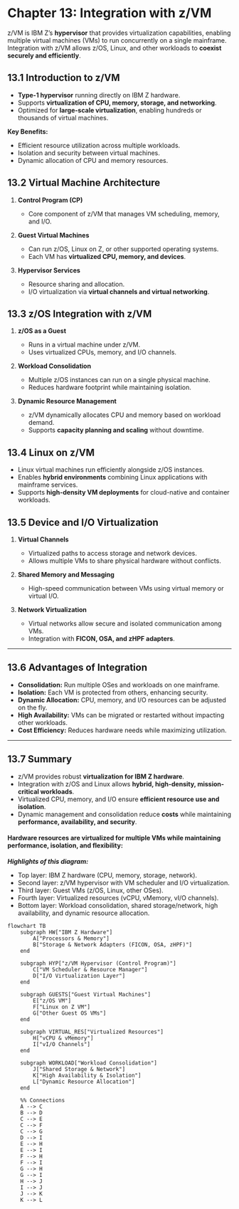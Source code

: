 # Chapter 13: Integration with z/VM

z/VM is IBM Z’s **hypervisor** that provides virtualization capabilities, enabling multiple virtual machines (VMs) to run concurrently on a single mainframe. Integration with z/VM allows z/OS, Linux, and other workloads to **coexist securely and efficiently**.


## 13.1 Introduction to z/VM

- **Type-1 hypervisor** running directly on IBM Z hardware.  
- Supports **virtualization of CPU, memory, storage, and networking**.  
- Optimized for **large-scale virtualization**, enabling hundreds or thousands of virtual machines.

**Key Benefits:**

- Efficient resource utilization across multiple workloads.  
- Isolation and security between virtual machines.  
- Dynamic allocation of CPU and memory resources.


## 13.2 Virtual Machine Architecture

1. **Control Program (CP)**
   - Core component of z/VM that manages VM scheduling, memory, and I/O.  

2. **Guest Virtual Machines**
   - Can run z/OS, Linux on Z, or other supported operating systems.  
   - Each VM has **virtualized CPU, memory, and devices**.

3. **Hypervisor Services**
   - Resource sharing and allocation.  
   - I/O virtualization via **virtual channels and virtual networking**.


## 13.3 z/OS Integration with z/VM

1. **z/OS as a Guest**
   - Runs in a virtual machine under z/VM.  
   - Uses virtualized CPUs, memory, and I/O channels.  

2. **Workload Consolidation**
   - Multiple z/OS instances can run on a single physical machine.  
   - Reduces hardware footprint while maintaining isolation.

3. **Dynamic Resource Management**
   - z/VM dynamically allocates CPU and memory based on workload demand.  
   - Supports **capacity planning and scaling** without downtime.


## 13.4 Linux on z/VM

- Linux virtual machines run efficiently alongside z/OS instances.  
- Enables **hybrid environments** combining Linux applications with mainframe services.  
- Supports **high-density VM deployments** for cloud-native and container workloads.



## 13.5 Device and I/O Virtualization

1. **Virtual Channels**
   - Virtualized paths to access storage and network devices.  
   - Allows multiple VMs to share physical hardware without conflicts.

2. **Shared Memory and Messaging**
   - High-speed communication between VMs using virtual memory or virtual I/O.  

3. **Network Virtualization**
   - Virtual networks allow secure and isolated communication among VMs.  
   - Integration with **FICON, OSA, and zHPF adapters**.

---

## 13.6 Advantages of Integration

- **Consolidation:** Run multiple OSes and workloads on one mainframe.  
- **Isolation:** Each VM is protected from others, enhancing security.  
- **Dynamic Allocation:** CPU, memory, and I/O resources can be adjusted on the fly.  
- **High Availability:** VMs can be migrated or restarted without impacting other workloads.  
- **Cost Efficiency:** Reduces hardware needs while maximizing utilization.

---

## 13.7 Summary

- z/VM provides robust **virtualization for IBM Z hardware**.  
- Integration with z/OS and Linux allows **hybrid, high-density, mission-critical workloads**.  
- Virtualized CPU, memory, and I/O ensure **efficient resource use and isolation**.  
- Dynamic management and consolidation reduce **costs** while maintaining **performance, availability, and security**.

#### Hardware resources are virtualized for multiple VMs while maintaining performance, isolation, and flexibility:

***Highlights of this diagram:***
 - Top layer: IBM Z hardware (CPU, memory, storage, network).
 - Second layer: z/VM hypervisor with VM scheduler and I/O virtualization.
 - Third layer: Guest VMs (z/OS, Linux, other OSes).
 - Fourth layer: Virtualized resources (vCPU, vMemory, vI/O channels).
 - Bottom layer: Workload consolidation, shared storage/network, high availability, and dynamic resource allocation.
```mermaid
flowchart TB
    subgraph HW["IBM Z Hardware"]
        A["Processors & Memory"]
        B["Storage & Network Adapters (FICON, OSA, zHPF)"]
    end

    subgraph HYP["z/VM Hypervisor (Control Program)"]
        C["VM Scheduler & Resource Manager"]
        D["I/O Virtualization Layer"]
    end

    subgraph GUESTS["Guest Virtual Machines"]
        E["z/OS VM"]
        F["Linux on Z VM"]
        G["Other Guest OS VMs"]
    end

    subgraph VIRTUAL_RES["Virtualized Resources"]
        H["vCPU & vMemory"]
        I["vI/O Channels"]
    end

    subgraph WORKLOAD["Workload Consolidation"]
        J["Shared Storage & Network"]
        K["High Availability & Isolation"]
        L["Dynamic Resource Allocation"]
    end

    %% Connections
    A --> C
    B --> D
    C --> E
    C --> F
    C --> G
    D --> I
    E --> H
    E --> I
    F --> H
    F --> I
    G --> H
    G --> I
    H --> J
    I --> J
    J --> K
    K --> L
```

